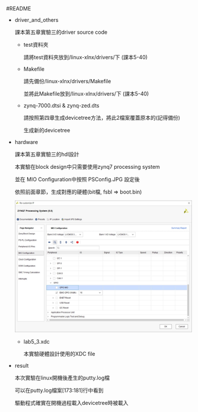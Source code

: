 #README

+ driver_and_others

	課本第五章實驗三的driver source code

	+ test資料夾

		請將test資料夾放到/linux-xlnx/drivers/下 (課本5-40)

	+ Makefile

		請先備份/linux-xlnx/drivers/Makefile

		並將此Makefile放到/linux-xlnx/drivers/下 (課本5-40)

	+ zynq-7000.dtsi & zynq-zed.dts

		請按照第四章生成devicetree方法，將此2檔案覆蓋原本的(記得備份)

		生成新的devicetree

+ hardware

	課本第五章實驗三的hdl設計

	本實驗在block design中只需要使用zynq7 processing system

	並在 MIO Configuration中按照 PSConfig.JPG 設定後

	依照前面章節，生成對應的硬體(bit檔, fsbl => boot.bin)

	![PSConfig.JPG](https://github.com/sky7st/SOC-Lessons/blob/master/06_LINUX_DRIVER/lab5_3/hardware/PSConfig.JPG)

	+ lab5_3.xdc

		本實驗硬體設計使用的XDC file

+ result 

	本次實驗在linux開機後產生的putty.log檔

	可以在putty.log檔案[173:181]行中看到

	驅動程式確實在開機過程載入devicetree時被載入